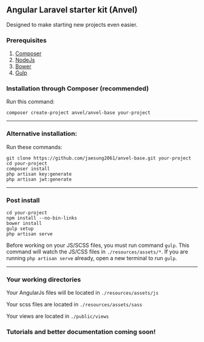 ## Angular Laravel starter kit (Anvel)

Designed to make starting new projects even easier.

### Prerequisites

1. <a href="//getcomposer.org">Composer</a>
2. <a href="//nodejs.org">NodeJs</a>
3. <a href="//www.npmjs.com/package/bower">Bower</a>
4. <a href="//www.npmjs.com/package/bower">Gulp</a>

### Installation through Composer (recommended)

Run this command:

```
composer create-project anvel/anvel-base your-project
```

<hr>

### Alternative installation:

Run these commands:

```
git clone https://github.com/jaesung2061/anvel-base.git your-project
cd your-project
composer install
php artisan key:generate
php artisan jwt:generate
```

<hr>

### Post install

```
cd your-project
npm install --no-bin-links
bower install
gulp setup
php artisan serve
```

Before working on your JS/SCSS files, you must run command `gulp`. This command will watch the JS/CSS files in `./resources/assets/*`. If you are running `php artisan serve` already, open a new terminal to run `gulp`.

<hr>

### Your working directories

Your AngularJs files will be located in `./resources/assets/js`

Your scss files are located in `./resources/assets/sass`

Your views are located in `./public/views`

### Tutorials and better documentation coming soon!
